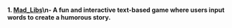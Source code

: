 #### 1. [Mad_Libs](1.Mad_Libs/)\n- A fun and interactive text-based game where users input words to create a humorous story.
